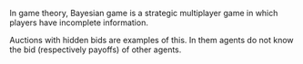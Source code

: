 In game theory, Bayesian game is a strategic multiplayer game in which players have incomplete information.

Auctions with hidden bids are examples of this. In them agents do not know the bid (respectively payoffs) of other agents.